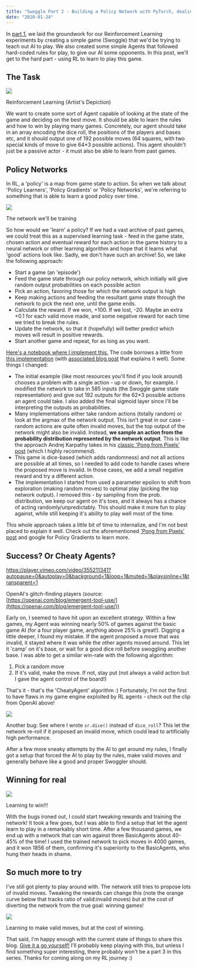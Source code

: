 ```yaml
---
title: "Swoggle Part 2 - Building a Policy Network with PyTorch, dealing with Cheaty Agents and 'Beating' the Game"
date: "2020-01-24"
---
```


In [part 1](https://datasciencecastnet.home.blog/2020/01/20/swoggle-part-1-rl-environments-and-literate-programming-with-nbdev/), we laid the groundwork for our Reinforcement Learning experiments by creating a simple game (Swoggle) that we'd be trying to teach out AI to play. We also created some simple Agents that followed hard-coded rules for play, to give our AI some opponents. In this post, we'll get to the hard part - using RL to learn to play this game.

## The Task

![](../images/wordpress_export/2020/01/rl.png?w=1024)

Reinforcement Learning (Artist's Depiction)

We want to create some sort of Agent capable of looking at the state of the game and deciding on the best move. It should be able to learn the rules and how to win by playing many games. Concretely, our agent should take in an array encoding the dice roll, the positions of the players and bases etc, and it should output one of 192 possible moves (64 squares, with two special kinds of move to give 64\*3 possible actions). This agent shouldn't just be a passive actor - it must also be able to learn from past games.

## Policy Networks

In RL, a 'policy' is a map from game state to action. So when we talk about 'Policy Learners', 'Policy Gradients' or 'Policy Networks', we're referring to something that is able to learn a good policy over time.

![](../images/wordpress_export/2020/01/screenshot-from-2020-01-24-08-44-08.png?w=322)

The network we'll be training

So how would we 'learn' a policy? If we had a vast archive of past games, we could treat this as a supervised learning task - feed in the game state, chosen action and eventual reward for each action in the game history to a neural network or other learning algorithm and hope that it learns what 'good' actions look like. Sadly, we don't have such an archive! So, we take the following approach:

- Start a game (an 'episode')
- Feed the game state through our policy network, which initially will give random output probabilities on each possible action
- Pick an action, favoring those for which the network output is high
- Keep making actions and feeding the resultant game state through the network to pick the next one, until the game ends.
- Calculate the reward. If we won, +100. If we lost, -20. Maybe an extra +0.1 for each valid move made, and some negative reward for each time we tried to break the rules.
- Update the network, so that it (hopefully) will better predict which moves will result in positive rewards.
- Start another game and repeat, for as long as you want.

[Here's a notebook where I implement this.](https://colab.research.google.com/drive/1dQLLTet5hrpQa22lk5z3fPx7SOrVZt-c) The code borrows a little from [this implementation](https://github.com/amoudgl/ai-bots/blob/master/cartpole/cartpole_naive_pg.py) (with [associated blog post](https://amoudgl.github.io/blog/policy-gradient/) that explains it well). Some things I changed:

- The initial example (like most resources you'll find if you look around) chooses a problem with a single action - up or down, for example. I modified the network to take in 585 inputs (the Swoggle game state representation) and give out 192 outputs for the 62\*3 possible actions an agent could take. I also added the final sigmoid layer since I'll be interpreting the outputs as probabilities.
- Many implementations either take random actions (totally random) or look at the argmax of the network output. This isn't great in our case - random actions are quite often invalid moves, but the top output of the network might also be invalid. Instead, **we sample an action from the probability distribution represented by the network output**. This is like the approach Andrej Karpathy takes in his [classic 'Pong from Pixels' post](http://karpathy.github.io/2016/05/31/rl/) (which I highly recommend).
- This game is dice-based (which adds randomness) and not all actions are possible at all times, so I needed to add code to handle cases where the proposed move is invalid. In those cases, we add a small negative reward and try a different action.
- The implementation I started from used a parameter epsilon to shift from exploration (making random moves) to optimal play (picking the top network output). I removed this - by sampling from the prob. distribution, we keep our agent on it's toes, and it always has a chance of acting randomly/unpredictably. This should make it more fun to play against, while still keeping it's ability to play well most of the time.

This whole approach takes a little bit of time to internalize, and I'm not best placed to explain it well. Check out the aforementioned ['Pong from Pixels' post](http://karpathy.github.io/2016/05/31/rl/) and google for Policy Gradients to learn more.

## Success? Or Cheaty Agents?

https://player.vimeo.com/video/355211341?autopause=0&autoplay=0&background=1&loop=1&muted=1&playsinline=1&transparent=1

OpenAI's glitch-finding players (source: [https://openai.com/blog/emergent-tool-use/](https://openai.com/blog/emergent-tool-use/))

Early on, I seemed to have hit upon an excellent strategy. Within a few games, my Agent was winning nearly 50% of games against the basic game AI (for a four player game, anything above 25% is great!). Digging a little deeper, I found my mistake. If the agent proposed a move that was invalid, it stayed where it was while the other agents moved around. This let it 'camp' on it's base, or wait for a good dice roll before swoggling another base. I was able to get a similar win-rate with the following algorithm:

1. Pick a random move
2. If it's valid, make the move. If not, stay put (not always a valid action but I gave the agent control of the board!)

That's it - that's the 'CheatyAgent' algorithm :) Fortunately, I'm not the first to have flaws in my game engine exploited by RL agents - check out the clip from OpenAI above!

![](../images/wordpress_export/2020/01/screenshot-from-2020-01-24-07-33-56.png?w=644)

Another bug: See where I wrote `sr.dice()` instead of `dice_roll`? This let the network re-roll if it proposed an invalid move, which could lead to artificially high performance.

After a few more sneaky attempts by the AI to get around my rules, I finally got a setup that forced the AI to play by the rules, make valid moves and generally behave like a good and proper Swoggler should.

## Winning for real

![](../images/wordpress_export/2020/01/screenshot-from-2020-01-23-17-57-47.png?w=626)

Learning to win!!!

With the bugs ironed out, I could start tweaking rewards and training the network! It took a few goes, but I was able to find a setup that let the agent learn to play in a remarkably short time. After a few thousand games, we end up with a network that can win against three BasicAgents about 40-45% of the time! I used the trained network to pick moves in 4000 games, and it won 1856 of them, confirming it's superiority to the BasicAgents, who hung their heads in shame.

## So much more to try

I've still got plenty to play around with. The network still tries to propose lots of invalid moves. Tweaking the rewards can change this (note the orange curve below that tracks ratio of valid:invalid moves) but at the cost of diverting the network from the true goal: winning games!

![](../images/wordpress_export/2020/01/screenshot-from-2020-01-20-08-45-03.png?w=567)

Learning to make valid moves, but at the cost of winning.

That said, I'm happy enough with the current state of things to share this blog. [Give it a go yourself!](https://colab.research.google.com/drive/1dQLLTet5hrpQa22lk5z3fPx7SOrVZt-c) I'll probably keep playing with this, but unless I find something super interesting, there probably won't be a part 3 in this series. Thanks for coming along on my RL journey :)
